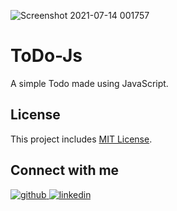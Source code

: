 ![Screenshot 2021-07-14 001757](https://user-images.githubusercontent.com/73248007/125508214-53540bee-5d04-4967-88d0-5e963a2a0309.png)

# ToDo-Js
A simple Todo made using JavaScript.

## License
This project includes [MIT License](/LICENSE).

## Connect with me
<a href="https://github.com/jatiinyadav" target="_blank">
<img src=https://img.shields.io/badge/github-%2324292e.svg?&style=for-the-badge&logo=github&logoColor=white alt=github style="margin-bottom: 5px;" />
</a>
<a href="https://www.linkedin.com/in/jatin-yadav-77409b19b/" target="_blank">
<img src=https://img.shields.io/badge/linkedin-%231E77B5.svg?&style=for-the-badge&logo=linkedin&logoColor=white alt=linkedin style="margin-bottom: 5px;" />
</a>
